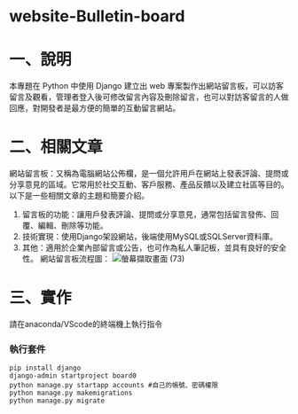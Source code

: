 # website-Bulletin-board
# 一、說明
本專題在 Python 中使用 Django 建立出 web 專案製作出網站留言板，可以訪客留言及觀看，管理者登入後可修改留言內容及刪除留言，也可以對訪客留言的人做回應，對開發者是最方便的簡單的互動留言網站。
# 二、相關文章
網站留言板：又稱為電腦網站公佈欄，是一個允許用戶在網站上發表評論、提問或分享意見的區域。它常用於社交互動、客戶服務、產品反饋以及建立社區等目的。以下是一些相關文章的主題和簡要介紹。
1.	留言板的功能：讓用戶發表評論、提問或分享意見，通常包括留言發佈、回覆、編輯、刪除等功能。
2.	技術實現：使用Django架設網站，後端使用MySQL或SQLServer資料庫。
3.	其他：適用於企業內部留言或公告，也可作為私人筆記板，並具有良好的安全性。
網站留言板流程圖：
![螢幕擷取畫面 (73)](https://github.com/LonelyCaesar/website-Bulletin-board/assets/101235367/5f5d777f-6df3-4106-8014-4a5b7d4056c0)

# 三、實作
請在anaconda/VScode的終端機上執行指令
### 執行套件
```
pip install django
django-admin startproject board0
python manage.py startapp accounts #自己的帳號、密碼權限
python manage.py makemigrations
python manage.py migrate
```
